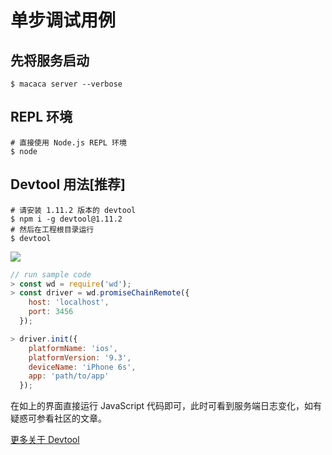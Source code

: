 # 单步调试用例

## 先将服务启动

```shell
$ macaca server --verbose
```

## REPL 环境

```shell
# 直接使用 Node.js REPL 环境
$ node
```

## Devtool 用法[推荐]

```shell
# 请安装 1.11.2 版本的 devtool
$ npm i -g devtool@1.11.2
# 然后在工程根目录运行
$ devtool
```

![](http://ww3.sinaimg.cn/mw690/3fb01b8agw1f2m0n619wpj21d019aaey.jpg)

```javascript
// run sample code
> const wd = require('wd');
> const driver = wd.promiseChainRemote({
    host: 'localhost',
    port: 3456
  });

> driver.init({
    platformName: 'ios',
    platformVersion: '9.3',
    deviceName: 'iPhone 6s',
    app: 'path/to/app'
  });
```

在如上的界面直接运行 JavaScript 代码即可，此时可看到服务端日志变化，如有疑惑可参看社区的文章。

[更多关于 Devtool](//github.com/Jam3/devtool)
